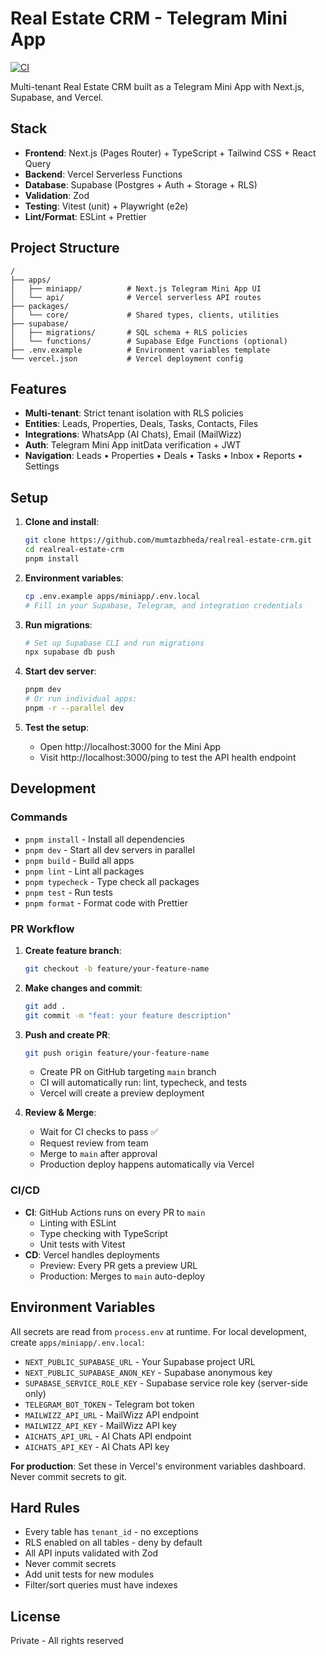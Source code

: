 # Real Estate CRM - Telegram Mini App

[![CI](https://github.com/mumtazbheda/realreal-estate-crm/actions/workflows/ci.yml/badge.svg)](https://github.com/mumtazbheda/realreal-estate-crm/actions/workflows/ci.yml)

Multi-tenant Real Estate CRM built as a Telegram Mini App with Next.js, Supabase, and Vercel.

## Stack

- **Frontend**: Next.js (Pages Router) + TypeScript + Tailwind CSS + React Query
- **Backend**: Vercel Serverless Functions
- **Database**: Supabase (Postgres + Auth + Storage + RLS)
- **Validation**: Zod
- **Testing**: Vitest (unit) + Playwright (e2e)
- **Lint/Format**: ESLint + Prettier

## Project Structure

```
/
├── apps/
│   ├── miniapp/          # Next.js Telegram Mini App UI
│   └── api/              # Vercel serverless API routes
├── packages/
│   └── core/             # Shared types, clients, utilities
├── supabase/
│   ├── migrations/       # SQL schema + RLS policies
│   └── functions/        # Supabase Edge Functions (optional)
├── .env.example          # Environment variables template
└── vercel.json           # Vercel deployment config
```

## Features

- **Multi-tenant**: Strict tenant isolation with RLS policies
- **Entities**: Leads, Properties, Deals, Tasks, Contacts, Files
- **Integrations**: WhatsApp (AI Chats), Email (MailWizz)
- **Auth**: Telegram Mini App initData verification + JWT
- **Navigation**: Leads • Properties • Deals • Tasks • Inbox • Reports • Settings

## Setup

1. **Clone and install**:
   ```bash
   git clone https://github.com/mumtazbheda/realreal-estate-crm.git
   cd realreal-estate-crm
   pnpm install
   ```

2. **Environment variables**:
   ```bash
   cp .env.example apps/miniapp/.env.local
   # Fill in your Supabase, Telegram, and integration credentials
   ```

3. **Run migrations**:
   ```bash
   # Set up Supabase CLI and run migrations
   npx supabase db push
   ```

4. **Start dev server**:
   ```bash
   pnpm dev
   # Or run individual apps:
   pnpm -r --parallel dev
   ```

5. **Test the setup**:
   - Open http://localhost:3000 for the Mini App
   - Visit http://localhost:3000/ping to test the API health endpoint

## Development

### Commands

- `pnpm install` - Install all dependencies
- `pnpm dev` - Start all dev servers in parallel
- `pnpm build` - Build all apps
- `pnpm lint` - Lint all packages
- `pnpm typecheck` - Type check all packages
- `pnpm test` - Run tests
- `pnpm format` - Format code with Prettier

### PR Workflow

1. **Create feature branch**:
   ```bash
   git checkout -b feature/your-feature-name
   ```

2. **Make changes and commit**:
   ```bash
   git add .
   git commit -m "feat: your feature description"
   ```

3. **Push and create PR**:
   ```bash
   git push origin feature/your-feature-name
   ```
   - Create PR on GitHub targeting `main` branch
   - CI will automatically run: lint, typecheck, and tests
   - Vercel will create a preview deployment

4. **Review & Merge**:
   - Wait for CI checks to pass ✅
   - Request review from team
   - Merge to `main` after approval
   - Production deploy happens automatically via Vercel

### CI/CD

- **CI**: GitHub Actions runs on every PR to `main`
  - Linting with ESLint
  - Type checking with TypeScript
  - Unit tests with Vitest
- **CD**: Vercel handles deployments
  - Preview: Every PR gets a preview URL
  - Production: Merges to `main` auto-deploy

## Environment Variables

All secrets are read from `process.env` at runtime. For local development, create `apps/miniapp/.env.local`:

- `NEXT_PUBLIC_SUPABASE_URL` - Your Supabase project URL
- `NEXT_PUBLIC_SUPABASE_ANON_KEY` - Supabase anonymous key
- `SUPABASE_SERVICE_ROLE_KEY` - Supabase service role key (server-side only)
- `TELEGRAM_BOT_TOKEN` - Telegram bot token
- `MAILWIZZ_API_URL` - MailWizz API endpoint
- `MAILWIZZ_API_KEY` - MailWizz API key
- `AICHATS_API_URL` - AI Chats API endpoint
- `AICHATS_API_KEY` - AI Chats API key

**For production**: Set these in Vercel's environment variables dashboard. Never commit secrets to git.

## Hard Rules

- Every table has `tenant_id` - no exceptions
- RLS enabled on all tables - deny by default
- All API inputs validated with Zod
- Never commit secrets
- Add unit tests for new modules
- Filter/sort queries must have indexes

## License

Private - All rights reserved
